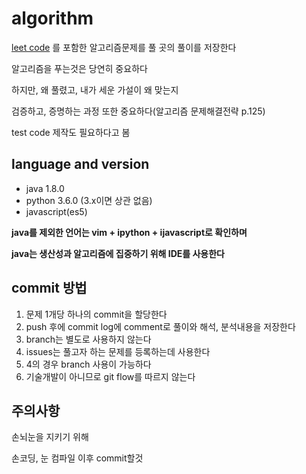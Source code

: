 # algorithm

[leet code](https://leetcode.com) 를 포함한 알고리즘문제를 풀 곳의 풀이를 저장한다

알고리즘을 푸는것은 당연히 중요하다

하지만, 왜 풀렸고, 내가 세운 가설이 왜 맞는지

검증하고, 증명하는 과정 또한 중요하다(알고리즘 문제해결전략 p.125)

test code 제작도 필요하다고 봄

## language and version

- java 1.8.0
- python 3.6.0 (3.x이면 상관 없음)
- javascript(es5)

**java를 제외한 언어는 vim + ipython + ijavascript로 확인하며**

**java는 생산성과 알고리즘에 집중하기 위해 IDE를 사용한다**

## commit 방법

1. 문제 1개당 하나의 commit을 할당한다
2. push 후에 commit log에 comment로 풀이와 해석, 분석내용을 저장한다
3. branch는 별도로 사용하지 않는다
4. issues는 풀고자 하는 문제를 등록하는데 사용한다
5. 4의 경우 branch 사용이 가능하다
6. 기술개발이 아니므로 git flow를 따르지 않는다


## 주의사항

손뇌눈을 지키기 위해

손코딩, 눈 컴파일 이후 commit할것
